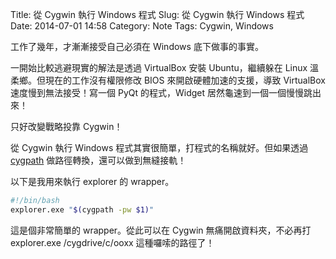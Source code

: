 Title: 從 Cygwin 執行 Windows 程式
Slug: 從 Cygwin 執行 Windows 程式
Date: 2014-07-01 14:58
Category: Note
Tags: Cygwin, Windows

工作了幾年，才漸漸接受自己必須在 Windows 底下做事的事實。

一開始比較逃避現實的解法是透過 VirtualBox 安裝 Ubuntu，繼續躲在 Linux 溫柔鄉。但現在的工作沒有權限修改 BIOS 來開啟硬體加速的支援，導致 VirtualBox 速度慢到無法接受！寫一個 PyQt 的程式，Widget 居然龜速到一個一個慢慢跳出來！

只好改變戰略投靠 Cygwin！

從 Cygwin 執行 Windows 程式其實很簡單，打程式的名稱就好。但如果透過 [cygpath](http://cygwin-lite.sourceforge.net/html/cygpath.html) 做路徑轉換，還可以做到無縫接軌！

以下是我用來執行 explorer 的 wrapper。

```bash
#!/bin/bash
explorer.exe "$(cygpath -pw $1)"
```

這是個非常簡單的 wrapper。從此可以在 Cygwin 無痛開啟資料夾，不必再打 explorer.exe /cygdrive/c/ooxx 這種囉嗦的路徑了！
